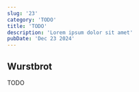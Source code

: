```yaml
---
slug: '23'
category: 'TODO'
title: 'TODO'
description: 'Lorem ipsum dolor sit amet'
pubDate: 'Dec 23 2024'
---
```




## Wurstbrot

TODO
